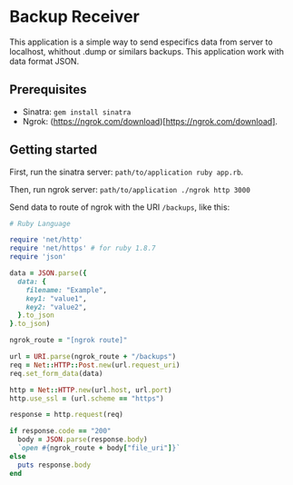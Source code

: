 # Backup Receiver

This application is a simple way to send especifics data from server to localhost, whithout .dump or
similars backups. This application work with data format JSON.

## Prerequisites

- Sinatra: `gem install sinatra`
- Ngrok: (https://ngrok.com/download)[https://ngrok.com/download].

## Getting started

First, run the sinatra server: `path/to/application ruby app.rb`.

Then, run ngrok server: `path/to/application ./ngrok http 3000`

Send data to route of ngrok with the URI `/backups`, like this:

```ruby
# Ruby Language

require 'net/http'
require 'net/https' # for ruby 1.8.7
require 'json'

data = JSON.parse({
  data: {
    filename: "Example",
    key1: "value1",
    key2: "value2",
  }.to_json
}.to_json)

ngrok_route = "[ngrok route]"

url = URI.parse(ngrok_route + "/backups")
req = Net::HTTP::Post.new(url.request_uri)
req.set_form_data(data)

http = Net::HTTP.new(url.host, url.port)
http.use_ssl = (url.scheme == "https")

response = http.request(req)

if response.code == "200"
  body = JSON.parse(response.body)
  `open #{ngrok_route + body["file_uri"]}`
else
  puts response.body
end
```